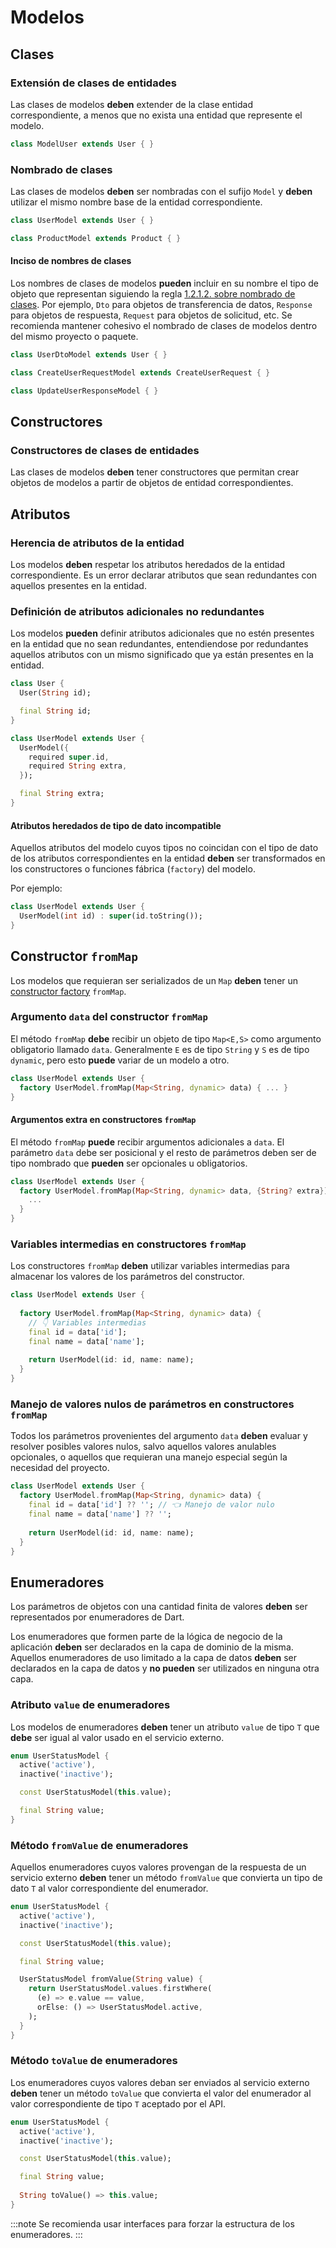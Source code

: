 # Modelos

## Clases

### Extensión de clases de entidades

Las clases de modelos **deben** extender de la clase entidad correspondiente, a menos que no exista una entidad que represente el modelo.

```dart
class ModelUser extends User { }
```

### Nombrado de clases

Las clases de modelos **deben** ser nombradas con el sufijo `Model` y **deben** utilizar el mismo nombre base de la entidad correspondiente.

```dart
class UserModel extends User { }

class ProductModel extends Product { }
```

#### Inciso de nombres de clases

Los nombres de clases de modelos **pueden** incluir en su nombre el tipo de objeto que representan siguiendo la regla [1.2.1.2. sobre nombrado de clases](#1212-nombrado-de-clases). Por ejemplo, `Dto` para objetos de transferencia de datos, `Response` para objetos de respuesta, `Request` para objetos de solicitud, etc. Se recomienda mantener cohesivo el nombrado de clases de modelos dentro del mismo proyecto o paquete.

```dart
class UserDtoModel extends User { }

class CreateUserRequestModel extends CreateUserRequest { }

class UpdateUserResponseModel { }
```

## Constructores

### Constructores de clases de entidades

Las clases de modelos **deben** tener constructores que permitan crear objetos de modelos a partir de objetos de entidad correspondientes.

## Atributos 

### Herencia de atributos de la entidad

Los modelos **deben** respetar los atributos heredados de la entidad correspondiente. Es un error declarar atributos que sean redundantes con aquellos  presentes en la entidad. 

### Definición de atributos adicionales no redundantes

Los modelos **pueden** definir atributos adicionales que no estén presentes en la entidad que no sean redundantes, entendiendose por redundantes aquellos atributos con un mismo significado que ya están presentes en la entidad.

```dart
class User {
  User(String id);

  final String id;
}

class UserModel extends User {
  UserModel({
    required super.id, 
    required String extra,
  });

  final String extra;
}
```

#### Atributos heredados de tipo de dato incompatible

Aquellos atributos del modelo cuyos tipos no coincidan con el tipo de dato de los atributos correspondientes en la entidad **deben** ser transformados en los constructores o funciones fábrica (`factory`) del modelo. 

Por ejemplo:

```dart
class UserModel extends User {
  UserModel(int id) : super(id.toString());
}
```


## Constructor `fromMap`

Los modelos que requieran ser serializados de un `Map` **deben** tener un [constructor factory](https://dart.dev/language/constructors#factory-constructors) `fromMap`.

### Argumento `data` del constructor `fromMap`

El método `fromMap` **debe** recibir un objeto de tipo `Map<E,S>` como argumento obligatorio llamado `data`. Generalmente `E` es de tipo `String` y `S` es de tipo `dynamic`, pero esto **puede** variar de un modelo a otro.

```dart
class UserModel extends User {
  factory UserModel.fromMap(Map<String, dynamic> data) { ... }
}
```

#### Argumentos extra en constructores `fromMap`

El método `fromMap` **puede** recibir argumentos adicionales a `data`. El parámetro `data` debe ser posicional y el resto de parámetros deben ser de tipo nombrado que **pueden** ser opcionales u obligatorios.

```dart
class UserModel extends User {
  factory UserModel.fromMap(Map<String, dynamic> data, {String? extra}) {
    ... 
  }
}
```

### Variables intermedias en constructores `fromMap`

Los constructores `fromMap` **deben** utilizar variables intermedias para almacenar los valores de los parámetros del constructor. 

```dart
class UserModel extends User {
  
  factory UserModel.fromMap(Map<String, dynamic> data) {
    // 👇 Variables intermedias
    final id = data['id'];
    final name = data['name'];
    
    return UserModel(id: id, name: name);
  }
}
```

### Manejo de valores nulos de parámetros en constructores `fromMap`

Todos los parámetros provenientes del argumento `data` **deben** evaluar y resolver posibles valores nulos, salvo aquellos valores anulables opcionales, o aquellos que requieran una manejo especial según la necesidad del proyecto.

```dart
class UserModel extends User {
  factory UserModel.fromMap(Map<String, dynamic> data) {
    final id = data['id'] ?? ''; // 👈 Manejo de valor nulo
    final name = data['name'] ?? '';
    
    return UserModel(id: id, name: name);
  }
}
```


## Enumeradores

Los parámetros de objetos con una cantidad finita de valores **deben** ser representados por enumeradores de Dart.

Los enumeradores que formen parte de la lógica de negocio de la aplicación **deben** ser declarados en la capa de dominio de la misma. Aquellos enumeradores de uso limitado a la capa de datos **deben** ser declarados en la capa de datos y **no pueden** ser utilizados en ninguna otra capa.

### Atributo `value` de enumeradores

Los modelos de enumeradores **deben** tener un atributo `value` de tipo `T` que **debe** ser igual al valor usado en el servicio externo. 

```dart
enum UserStatusModel {
  active('active'),
  inactive('inactive');

  const UserStatusModel(this.value);

  final String value;
}
```

### Método `fromValue` de enumeradores

Aquellos enumeradores cuyos valores provengan de la respuesta de un servicio externo **deben** tener un método `fromValue` que convierta un tipo de dato `T` al valor correspondiente del enumerador.

```dart
enum UserStatusModel {
  active('active'),
  inactive('inactive');

  const UserStatusModel(this.value);

  final String value;

  UserStatusModel fromValue(String value) {
    return UserStatusModel.values.firstWhere(
      (e) => e.value == value,
      orElse: () => UserStatusModel.active,
    );
  }
}
```

### Método `toValue` de enumeradores

Los enumeradores cuyos valores deban ser enviados al servicio externo **deben** tener un método `toValue` que convierta el valor del enumerador al valor correspondiente de tipo `T` aceptado por el API.

```dart
enum UserStatusModel {
  active('active'),
  inactive('inactive');

  const UserStatusModel(this.value);

  final String value;
    
  String toValue() => this.value;
}
```

:::note
Se recomienda usar interfaces para forzar la estructura de los enumeradores.
:::
